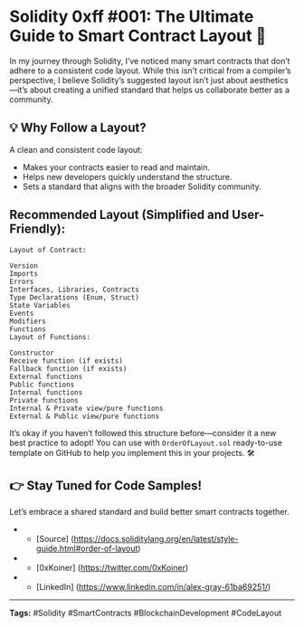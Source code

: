 # Solidity 0xff #001: The Ultimate Guide to Smart Contract Layout 🚀

In my journey through Solidity, I’ve noticed many smart contracts that don’t adhere to a consistent code layout. While this isn’t critical from a compiler’s perspective, I believe Solidity’s suggested layout isn’t just about aesthetics—it’s about creating a unified standard that helps us collaborate better as a community.

## 💡 Why Follow a Layout?

A clean and consistent code layout:

- Makes your contracts easier to read and maintain.
- Helps new developers quickly understand the structure.
- Sets a standard that aligns with the broader Solidity community.

## Recommended Layout (Simplified and User-Friendly):

```
Layout of Contract:

Version
Imports
Errors
Interfaces, Libraries, Contracts
Type Declarations (Enum, Struct)
State Variables
Events
Modifiers
Functions
Layout of Functions:

Constructor
Receive function (if exists)
Fallback function (if exists)
External functions
Public functions
Internal functions
Private functions
Internal & Private view/pure functions
External & Public view/pure functions
```
It’s okay if you haven’t followed this structure before—consider it a new best practice to adopt! You can use with `OrderOfLayout.sol` ready-to-use template on GitHub to help you implement this in your projects. 🛠️

## 👉 Stay Tuned for Code Samples!

Let’s embrace a shared standard and build better smart contracts together.
- - [Source] (https://docs.soliditylang.org/en/latest/style-guide.html#order-of-layout)
- - [0xKoiner] (https://twitter.com/0xKoiner)
- - [LinkedIn] (https://www.linkedin.com/in/alex-gray-61ba69251/)
  
---

**Tags:** #Solidity #SmartContracts #BlockchainDevelopment #CodeLayout
